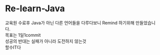 # Re-learn-Java
교육원 수료후 Java가 아닌 다른 언어들을 다루다보니 Remind 하기위해 만들었습니다.  
목표는 1일1commit  
성공의 반대는 실패가 아니라 도전하지 않는것  
할수IT다  

